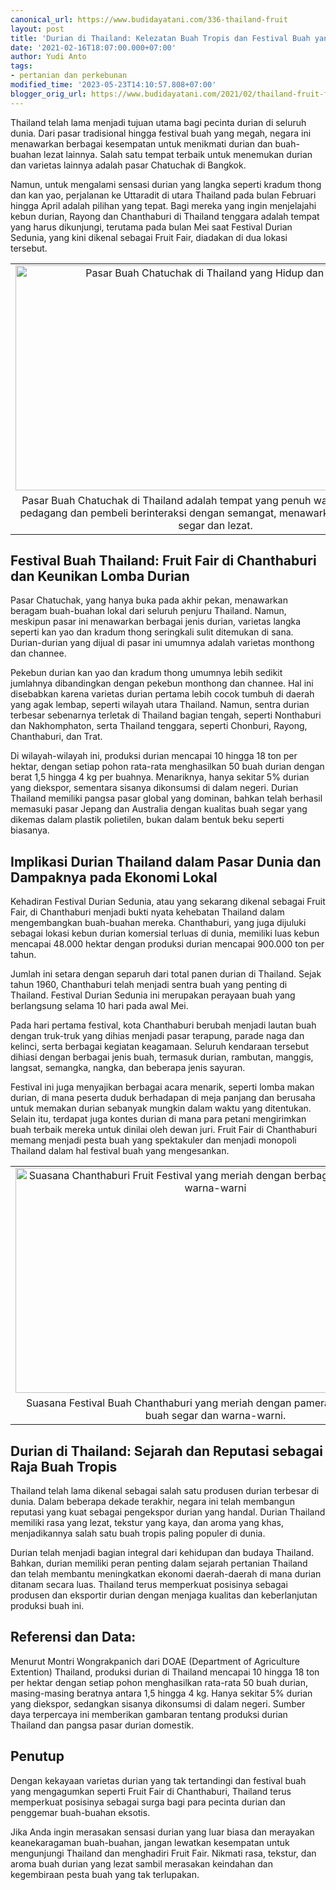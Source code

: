 ```yaml
---
canonical_url: https://www.budidayatani.com/336-thailand-fruit
layout: post
title: 'Durian di Thailand: Kelezatan Buah Tropis dan Festival Buah yang Mengagumkan'
date: '2021-02-16T18:07:00.000+07:00'
author: Yudi Anto
tags:
- pertanian dan perkebunan
modified_time: '2023-05-23T14:10:57.808+07:00'
blogger_orig_url: https://www.budidayatani.com/2021/02/thailand-fruit-fair-dan-durian.html
---
```


<p>Thailand telah lama menjadi tujuan utama bagi pecinta durian di seluruh dunia. Dari pasar tradisional hingga festival buah yang megah, negara ini menawarkan berbagai kesempatan untuk menikmati durian dan buah-buahan lezat lainnya. Salah satu tempat terbaik untuk menemukan durian dan varietas lainnya adalah pasar Chatuchak di Bangkok.</p><p>Namun, untuk mengalami sensasi durian yang langka seperti kradum thong dan kan yao, perjalanan ke Uttaradit di utara Thailand pada bulan Februari hingga April adalah pilihan yang tepat. Bagi mereka yang ingin menjelajahi kebun durian, Rayong dan Chanthaburi di Thailand tenggara adalah tempat yang harus dikunjungi, terutama pada bulan Mei saat Festival Durian Sedunia, yang kini dikenal sebagai Fruit Fair, diadakan di dua lokasi tersebut.</p><table align="center" cellpadding="0" cellspacing="0" class="tr-caption-container" style="margin-left: auto; margin-right: auto;"><tbody><tr><td style="text-align: center;"><a href="https://blogger.googleusercontent.com/img/b/R29vZ2xl/AVvXsEjwwEAekfhfknephP3Ubl8vtfo3Fz8eikvxJcU-E3KljgpnE2kfZBrZpsxLArDekE8HYg0kMQmmIfwOIjdqPvQvMQJ4spm_H6lasEJMM7VmrwQjClUhkV5aHgy1aKftBPrbZJAuH8rYuoh0CQJuwq6ZlRBI26lgSyON2IdSg-p1ypv5TEnFN1anlt8pzg/s2133/Chatuchak.jpg" imageanchor="1" style="margin-left: auto; margin-right: auto;"><img alt="Pasar Buah Chatuchak di Thailand yang Hidup dan Ramai" border="0" data-original-height="1200" data-original-width="2133" height="360" src="https://blogger.googleusercontent.com/img/b/R29vZ2xl/AVvXsEjwwEAekfhfknephP3Ubl8vtfo3Fz8eikvxJcU-E3KljgpnE2kfZBrZpsxLArDekE8HYg0kMQmmIfwOIjdqPvQvMQJ4spm_H6lasEJMM7VmrwQjClUhkV5aHgy1aKftBPrbZJAuH8rYuoh0CQJuwq6ZlRBI26lgSyON2IdSg-p1ypv5TEnFN1anlt8pzg/w640-h360/Chatuchak.jpg" title="Suasana Seru dan Hidup di Pasar Buah Chatuchak di Thailand" width="640" /></a></td></tr><tr><td class="tr-caption" style="text-align: center;">Pasar Buah Chatuchak di Thailand adalah tempat yang penuh warna, di mana para pedagang dan pembeli berinteraksi dengan semangat, menawarkan berbagai buah segar dan lezat.</td></tr></tbody></table><h2>Festival Buah Thailand: Fruit Fair di Chanthaburi dan Keunikan Lomba Durian</h2><p>Pasar Chatuchak, yang hanya buka pada akhir pekan, menawarkan beragam buah-buahan lokal dari seluruh penjuru Thailand. Namun, meskipun pasar ini menawarkan berbagai jenis durian, varietas langka seperti kan yao dan kradum thong seringkali sulit ditemukan di sana. Durian-durian yang dijual di pasar ini umumnya adalah varietas monthong dan channee.</p><p>Pekebun durian kan yao dan kradum thong umumnya lebih sedikit jumlahnya dibandingkan dengan pekebun monthong dan channee. Hal ini disebabkan karena varietas durian pertama lebih cocok tumbuh di daerah yang agak lembap, seperti wilayah utara Thailand. Namun, sentra durian terbesar sebenarnya terletak di Thailand bagian tengah, seperti Nonthaburi dan Nakhomphaton, serta Thailand tenggara, seperti Chonburi, Rayong, Chanthaburi, dan Trat.</p><p>Di wilayah-wilayah ini, produksi durian mencapai 10 hingga 18 ton per hektar, dengan setiap pohon rata-rata menghasilkan 50 buah durian dengan berat 1,5 hingga 4 kg per buahnya. Menariknya, hanya sekitar 5% durian yang diekspor, sementara sisanya dikonsumsi di dalam negeri. Durian Thailand memiliki pangsa pasar global yang dominan, bahkan telah berhasil memasuki pasar Jepang dan Australia dengan kualitas buah segar yang dikemas dalam plastik polietilen, bukan dalam bentuk beku seperti biasanya.</p><h2>Implikasi Durian Thailand dalam Pasar Dunia dan Dampaknya pada Ekonomi Lokal</h2><p>Kehadiran Festival Durian Sedunia, atau yang sekarang dikenal sebagai Fruit Fair, di Chanthaburi menjadi bukti nyata kehebatan Thailand dalam mengembangkan buah-buahan mereka. Chanthaburi, yang juga dijuluki sebagai lokasi kebun durian komersial terluas di dunia, memiliki luas kebun mencapai 48.000 hektar dengan produksi durian mencapai 900.000 ton per tahun.</p><p>Jumlah ini setara dengan separuh dari total panen durian di Thailand. Sejak tahun 1960, Chanthaburi telah menjadi sentra buah yang penting di Thailand. Festival Durian Sedunia ini merupakan perayaan buah yang berlangsung selama 10 hari pada awal Mei.</p><p>Pada hari pertama festival, kota Chanthaburi berubah menjadi lautan buah dengan truk-truk yang dihias menjadi pasar terapung, parade naga dan kelinci, serta berbagai kegiatan keagamaan. Seluruh kendaraan tersebut dihiasi dengan berbagai jenis buah, termasuk durian, rambutan, manggis, langsat, semangka, nangka, dan beberapa jenis sayuran.</p><p>Festival ini juga menyajikan berbagai acara menarik, seperti lomba makan durian, di mana peserta duduk berhadapan di meja panjang dan berusaha untuk memakan durian sebanyak mungkin dalam waktu yang ditentukan. Selain itu, terdapat juga kontes durian di mana para petani mengirimkan buah terbaik mereka untuk dinilai oleh dewan juri. Fruit Fair di Chanthaburi memang menjadi pesta buah yang spektakuler dan menjadi monopoli Thailand dalam hal festival buah yang mengesankan.</p><table align="center" cellpadding="0" cellspacing="0" class="tr-caption-container" style="margin-left: auto; margin-right: auto;"><tbody><tr><td style="text-align: center;"><a href="https://blogger.googleusercontent.com/img/b/R29vZ2xl/AVvXsEgaCKX6gJw4i9QfHB3ACf6xnZuJcKYH68gZtBGtb_gU0MvaQHmVfeXqovuu464VslOxQeRSmAyAQCs8myTA76yedADXo7nyrYYkVk2Av69TYRc0jkPjdkxdorVtoTUaslFykA0F4h89m_rY6d2yl0wuH7ZXoqx8DoLHShRrYhr9w5LIhE0E7Z91EZ9H_Q/s2133/Chanthaburi.jpg" imageanchor="1" style="margin-left: auto; margin-right: auto;"><img alt="Suasana Chanthaburi Fruit Festival yang meriah dengan berbagai buah segar dan warna-warni" border="0" data-original-height="1200" data-original-width="2133" height="360" src="https://blogger.googleusercontent.com/img/b/R29vZ2xl/AVvXsEgaCKX6gJw4i9QfHB3ACf6xnZuJcKYH68gZtBGtb_gU0MvaQHmVfeXqovuu464VslOxQeRSmAyAQCs8myTA76yedADXo7nyrYYkVk2Av69TYRc0jkPjdkxdorVtoTUaslFykA0F4h89m_rY6d2yl0wuH7ZXoqx8DoLHShRrYhr9w5LIhE0E7Z91EZ9H_Q/w640-h360/Chanthaburi.jpg" title="Suasana Chanthaburi Fruit Festival: Meriahnya Festival Buah dengan Aneka Warna dan Segarnya Buah-buahan" width="640" /></a></td></tr><tr><td class="tr-caption" style="text-align: center;">Suasana Festival Buah Chanthaburi yang meriah dengan pameran berbagai jenis buah segar dan warna-warni.</td></tr></tbody></table><h2>Durian di Thailand: Sejarah dan Reputasi sebagai Raja Buah Tropis</h2><p>Thailand telah lama dikenal sebagai salah satu produsen durian terbesar di dunia. Dalam beberapa dekade terakhir, negara ini telah membangun reputasi yang kuat sebagai pengekspor durian yang handal. Durian Thailand memiliki rasa yang lezat, tekstur yang kaya, dan aroma yang khas, menjadikannya salah satu buah tropis paling populer di dunia.</p><p>Durian telah menjadi bagian integral dari kehidupan dan budaya Thailand. Bahkan, durian memiliki peran penting dalam sejarah pertanian Thailand dan telah membantu meningkatkan ekonomi daerah-daerah di mana durian ditanam secara luas. Thailand terus memperkuat posisinya sebagai produsen dan eksportir durian dengan menjaga kualitas dan keberlanjutan produksi buah ini.</p><h2>Referensi dan Data:</h2><p>Menurut Montri Wongrakpanich dari DOAE (Department of Agriculture Extention) Thailand, produksi durian di Thailand mencapai 10 hingga 18 ton per hektar dengan setiap pohon menghasilkan rata-rata 50 buah durian, masing-masing beratnya antara 1,5 hingga 4 kg. Hanya sekitar 5% durian yang diekspor, sedangkan sisanya dikonsumsi di dalam negeri. Sumber daya terpercaya ini memberikan gambaran tentang produksi durian Thailand dan pangsa pasar durian domestik.</p><h2>Penutup</h2><p>Dengan kekayaan varietas durian yang tak tertandingi dan festival buah yang mengagumkan seperti Fruit Fair di Chanthaburi, Thailand terus memperkuat posisinya sebagai surga bagi para pecinta durian dan penggemar buah-buahan eksotis.</p><p>Jika Anda ingin merasakan sensasi durian yang luar biasa dan merayakan keanekaragaman buah-buahan, jangan lewatkan kesempatan untuk mengunjungi Thailand dan menghadiri Fruit Fair. Nikmati rasa, tekstur, dan aroma buah durian yang lezat sambil merasakan keindahan dan kegembiraan pesta buah yang tak terlupakan.</p>